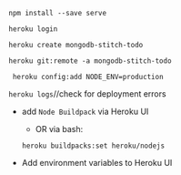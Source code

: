 ` npm install --save serve `

` heroku login `

` heroku create mongodb-stitch-todo `


` heroku git:remote -a mongodb-stitch-todo `


`  heroku config:add NODE_ENV=production `

  ` heroku logs `//check for deployment errors

  * add `Node Buildpack` via Heroku UI

      - OR via bash:

      ` heroku buildpacks:set heroku/nodejs `

 * Add environment variables to Heroku UI
